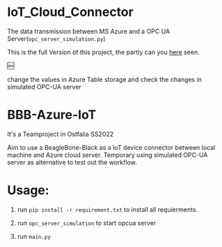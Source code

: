 # IoT_Cloud_Connector

The data transmission between MS Azure and a OPC UA Server(`opc_server_simulation.py`) 

This is the full Version of this project, the partly can you [here](https://github.com/DynAis/bbb-azure-iot) seen.

🆕

change the values in Azure Table storage and check the changes in simulated OPC-UA server



# BBB-Azure-IoT

It's a Teamproject in Ostfalia SS2022

Aim to use a BeagleBone-Black as a IoT device connector between local machine and Azure cloud server.
Temporary using simulated OPC-UA server as alternative to test out the workflow.

# Usage:

1. run `pip install -r requirement.txt` to install all requierments.

2. run `opc_server_simulation` to start opcua server

3. run `main.py`













